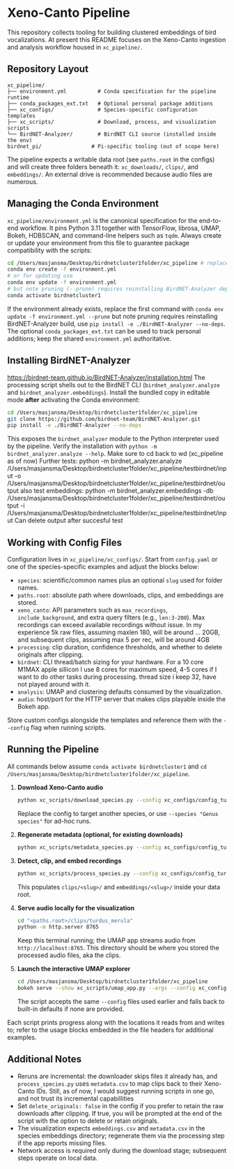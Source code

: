 # Xeno-Canto Pipeline

This repository collects tooling for building clustered embeddings of bird vocalizations. At present this README focuses on the Xeno-Canto ingestion and analysis workflow housed in `xc_pipeline/`.

## Repository Layout

```
xc_pipeline/
├── environment.yml          # Conda specification for the pipeline runtime
├── conda_packages_ext.txt   # Optional personal package additions
├── xc_configs/              # Species-specific configuration templates
├── xc_scripts/              # Download, process, and visualization scripts
└── BirdNET-Analyzer/        # BirdNET CLI source (installed inside the env)
birdnet_pi/                # Pi-specific tooling (out of scope here)
```

The pipeline expects a writable data root (see `paths.root` in the configs) and will create three folders beneath it: `xc_downloads/`, `clips/`, and `embeddings/`. An external drive is recommended because audio files are numerous.

## Managing the Conda Environment

`xc_pipeline/environment.yml` is the canonical specification for the end-to-end workflow. It pins Python 3.11 together with TensorFlow, librosa, UMAP, Bokeh, HDBSCAN, and command-line helpers such as `tqdm`. Always create or update your environment from this file to guarantee package compatibility with the scripts:

```bash
cd /Users/masjansma/Desktop/birdnetcluster1folder/xc_pipeline # replace with path to your wd
conda env create -f environment.yml
# or for updating use
conda env update -f environment.yml
# but note pruning (--prune) requires reinstalling BirdNET-Analyzer dependencies manually
conda activate birdnetcluster1
```

If the environment already exists, replace the first command with `conda env update -f environment.yml --prune` but note pruning requires reinstalling BirdNET-Analyzer build, use `pip install -e ./BirdNET-Analyzer --no-deps`. The optional `conda_packages_ext.txt` can be used to track personal additions; keep the shared `environment.yml` authoritative.

## Installing BirdNET-Analyzer

https://birdnet-team.github.io/BirdNET-Analyzer/installation.html
The processing script shells out to the BirdNET CLI (`birdnet_analyzer.analyze` and `birdnet_analyzer.embeddings`). Install the bundled copy in editable mode **after** activating the Conda environment: 

```bash
cd /Users/masjansma/Desktop/birdnetcluster1folder/xc_pipeline
git clone https://github.com/birdnet-team/BirdNET-Analyzer.git
pip install -e ./BirdNET-Analyzer --no-deps
```

This exposes the `birdnet_analyzer` module to the Python interpreter used by the pipeline. Verify the installation with `python -m birdnet_analyzer.analyze --help`. Make sure to cd back to wd (xc_pipeline as of now)
Further tests: 
python -m birdnet_analyzer.analyze /Users/masjansma/Desktop/birdnetcluster1folder/xc_pipeline/testbirdnet/input -o /Users/masjansma/Desktop/birdnetcluster1folder/xc_pipeline/testbirdnet/output
also test embeddings:
python -m birdnet_analyzer.embeddings -db /Users/masjansma/Desktop/birdnetcluster1folder/xc_pipeline/testbirdnet/output -i /Users/masjansma/Desktop/birdnetcluster1folder/xc_pipeline/testbirdnet/input
Can delete output after succesful test

## Working with Config Files

Configuration lives in `xc_pipeline/xc_configs/`. Start from `config.yaml` or one of the species-specific examples and adjust the blocks below:

- `species`: scientific/common names plus an optional `slug` used for folder names.
- `paths.root`: absolute path where downloads, clips, and embeddings are stored.
- `xeno_canto`: API parameters such as `max_recordings`, `include_background`, and extra query filters (e.g., `len:3-200`). Max recordings can exceed available recordings without issue. In my experience 5k raw files, assuming maxlen 180, will be around ... 20GB, and subsequent clips, assuming max 5 per rec, will be around 4GB
- `processing`: clip duration, confidence thresholds, and whether to delete originals after clipping.
- `birdnet`: CLI thread/batch sizing for your hardware. For a 10 core M1MAX apple sillicon I use 8 cores for maximum speed, 4-5 cores if I want to do other tasks during processing. thread size i keep 32, have not played around with it.
- `analysis`: UMAP and clustering defaults consumed by the visualization.
- `audio`: host/port for the HTTP server that makes clips playable inside the Bokeh app.

Store custom configs alongside the templates and reference them with the `--config` flag when running scripts.

## Running the Pipeline

All commands below assume `conda activate birdnetcluster1` and `cd /Users/masjansma/Desktop/birdnetcluster1folder/xc_pipeline`.

1. **Download Xeno-Canto audio**  
   ```bash
   python xc_scripts/download_species.py --config xc_configs/config_turdus_merula.yaml
   ```  
   Replace the config to target another species, or use `--species "Genus species"` for ad-hoc runs.

2. **Regenerate metadata (optional, for existing downloads)**  
   ```bash
   python xc_scripts/metadata_species.py --config xc_configs/config_turdus_merula.yaml
   ```

3. **Detect, clip, and embed recordings**  
   ```bash
   python xc_scripts/process_species.py --config xc_configs/config_turdus_merula.yaml --skip-confirm
   ```  
   This populates `clips/<slug>/` and `embeddings/<slug>/` inside your data root.

4. **Serve audio locally for the visualization**  
   ```bash
   cd "<paths.root>/clips/turdus_merula"
   python -m http.server 8765
   ```  
   Keep this terminal running; the UMAP app streams audio from `http://localhost:8765`.
   This directory should be where you stored the processed audio files, aka the clips.

5. **Launch the interactive UMAP explorer**  
   ```bash
   cd /Users/masjansma/Desktop/birdnetcluster1folder/xc_pipeline
   bokeh serve --show xc_scripts/umap_app.py --args --config xc_configs/config_emberiza_citrinella.yaml
   ```  
   The script accepts the same `--config` files used earlier and falls back to built-in defaults if none are provided.

Each script prints progress along with the locations it reads from and writes to; refer to the usage blocks embedded in the file headers for additional examples.

## Additional Notes

- Reruns are incremental: the downloader skips files it already has, and `process_species.py` uses `metadata.csv` to map clips back to their Xeno-Canto IDs. Still, as of now, I would suggest running scripts in one go, and not trust its incremental capabillities
- Set `delete_originals: false` in the config if you prefer to retain the raw downloads after clipping. If true, you will be prompted at the end of the script with the option to delete or retain originals.
- The visualization expects `embeddings.csv` and `metadata.csv` in the species embeddings directory; regenerate them via the processing step if the app reports missing files.
- Network access is required only during the download stage; subsequent steps operate on local data.
